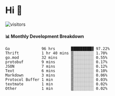 # Hi 👋
 
![visitors](https://visitor-badge.glitch.me/badge?page_id=sorcererxw.sorcererx)

#### 📊 Monthly Development Breakdown

<!--START_SECTION:waka-->
```text
Go              96 hrs       █████████▓ 97.22%
Thrift          1 hr 40 mins ▒░░░░░░░░░ 1.70%
go.mod          32 mins      ▒░░░░░░░░░ 0.55%
protobuf        9 mins       ▒░░░░░░░░░ 0.17%
JSON            7 mins       ▒░░░░░░░░░ 0.12%
Text            6 mins       ▒░░░░░░░░░ 0.10%
Markdown        3 mins       ▒░░░░░░░░░ 0.06%
Protocol Buffer 1 min        ▒░░░░░░░░░ 0.03%
textmate        1 min        ▒░░░░░░░░░ 0.02%
Other           1 min        ▒░░░░░░░░░ 0.02%
```
<!--END_SECTION:waka-->
